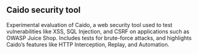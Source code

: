## Caido security tool

Experimental evaluation of Caido, a web security tool used to test vulnerabilities like XSS, SQL Injection, and CSRF on applications such as OWASP Juice Shop. Includes tests for brute-force attacks, and highlights Caido’s features like HTTP Interception, Replay, and Automation.
